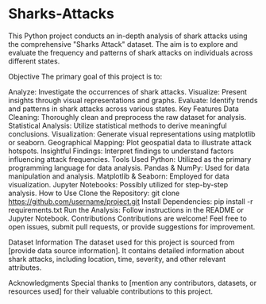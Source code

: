 # Sharks-Attacks
This Python project conducts an in-depth analysis of shark attacks using the comprehensive "Sharks Attack" dataset. The aim is to explore and evaluate the frequency and patterns of shark attacks on individuals across different states.

Objective
The primary goal of this project is to:

Analyze: Investigate the occurrences of shark attacks.
Visualize: Present insights through visual representations and graphs.
Evaluate: Identify trends and patterns in shark attacks across various states.
Key Features
Data Cleaning: Thoroughly clean and preprocess the raw dataset for analysis.
Statistical Analysis: Utilize statistical methods to derive meaningful conclusions.
Visualization: Generate visual representations using matplotlib or seaborn.
Geographical Mapping: Plot geospatial data to illustrate attack hotspots.
Insightful Findings: Interpret findings to understand factors influencing attack frequencies.
Tools Used
Python: Utilized as the primary programming language for data analysis.
Pandas & NumPy: Used for data manipulation and analysis.
Matplotlib & Seaborn: Employed for data visualization.
Jupyter Notebooks: Possibly utilized for step-by-step analysis.
How to Use
Clone the Repository: git clone https://github.com/username/project.git
Install Dependencies: pip install -r requirements.txt
Run the Analysis: Follow instructions in the README or Jupyter Notebook.
Contributions
Contributions are welcome! Feel free to open issues, submit pull requests, or provide suggestions for improvement.

Dataset Information
The dataset used for this project is sourced from [provide data source information]. It contains detailed information about shark attacks, including location, time, severity, and other relevant attributes.

Acknowledgments
Special thanks to [mention any contributors, datasets, or resources used] for their valuable contributions to this project.
